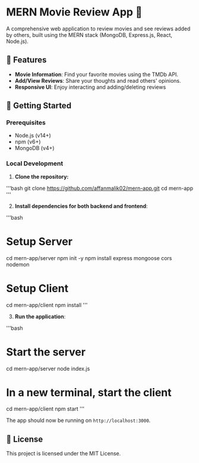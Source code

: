# MERN Movie Review App 🍿

A comprehensive web application to review movies and see reviews added by others, built using the MERN stack (MongoDB, Express.js, React, Node.js).

## 🎥 Features

- **Movie Information**: Find your favorite movies using the TMDb API.
- **Add/View Reviews**: Share your thoughts and read others' opinions.
- **Responsive UI**: Enjoy interacting and adding/deleting reviews

## 🚀 Getting Started

### Prerequisites

- Node.js (v14+)
- npm (v6+)
- MongoDB (v4+)

### Local Development

1. **Clone the repository:**

\'''bash
git clone https://github.com/affanmalik02/mern-app.git
cd mern-app
\'''

2. **Install dependencies for both backend and frontend**:

\'''bash
# Setup Server
cd mern-app/server
npm init  -y
npm install express mongoose cors nodemon

# Setup Client
cd mern-app/client
npm install
\'''

3. **Run the application**:

\'''bash
# Start the server
cd mern-app/server
node index.js

# In a new terminal, start the client
cd mern-app/client
npm start
\'''

The app should now be running on `http://localhost:3000`.

## 📜 License

This project is licensed under the MIT License.
